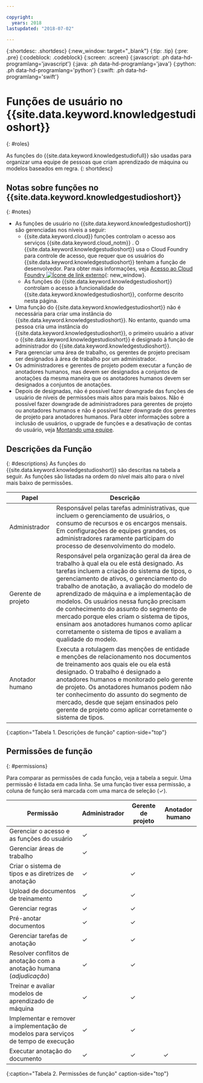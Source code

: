 ```yaml
---

copyright:
  years: 2018
lastupdated: "2018-07-02"

---
```


{:shortdesc: .shortdesc}
{:new_window: target="_blank"}
{:tip: .tip}
{:pre: .pre}
{:codeblock: .codeblock}
{:screen: .screen}
{:javascript: .ph data-hd-programlang='javascript'}
{:java: .ph data-hd-programlang='java'}
{:python: .ph data-hd-programlang='python'}
{:swift: .ph data-hd-programlang='swift'}

# Funções de usuário no  {{site.data.keyword.knowledgestudioshort}}
{: #roles}

As funções do {{site.data.keyword.knowledgestudiofull}} são usadas para organizar uma equipe de pessoas que criam aprendizado de máquina ou modelos baseados em regra.
{: shortdesc}

## Notas sobre funções no  {{site.data.keyword.knowledgestudioshort}}
{: #notes}

- As funções de usuário no {{site.data.keyword.knowledgestudioshort}} são gerenciadas nos níveis a seguir:
  - {{site.data.keyword.cloud}}  funções controlam o acesso aos serviços  {{site.data.keyword.cloud_notm}} . O {{site.data.keyword.knowledgestudioshort}} usa o Cloud Foundry para controle de acesso, que requer que os usuários do {{site.data.keyword.knowledgestudioshort}} tenham a função de desenvolvedor. Para obter mais informações, veja [Acesso ao Cloud Foundry ![Ícone de link externo](../../icons/launch-glyph.svg "Ícone de link externo")](https://{DomainName}/docs/iam/cfaccess.html){: new_window}.
  - As funções do {{site.data.keyword.knowledgestudioshort}} controlam o acesso à funcionalidade do {{site.data.keyword.knowledgestudioshort}}, conforme descrito nesta página.
- Uma função do {{site.data.keyword.knowledgestudioshort}} não é necessária para criar uma instância do {{site.data.keyword.knowledgestudioshort}}. No entanto, quando uma pessoa cria uma instância do {{site.data.keyword.knowledgestudioshort}}, o primeiro usuário a ativar o {{site.data.keyword.knowledgestudioshort}} é designado à função de administrador do {{site.data.keyword.knowledgestudioshort}}.
- Para gerenciar uma área de trabalho, os gerentes de projeto precisam ser designados à área de trabalho por um administrador.
- Os administradores e gerentes de projeto podem executar a função de anotadores humanos, mas devem ser designados a conjuntos de anotações da mesma maneira que os anotadores humanos devem ser designados a conjuntos de anotações.
- Depois de designadas, não é possível fazer downgrade das funções de usuário de níveis de permissões mais altos para mais baixos. Não é possível fazer downgrade de administradores para gerentes de projeto ou anotadores humanos e não é possível fazer downgrade dos gerentes de projeto para anotadores humanos. Para obter informações sobre a inclusão de usuários, o upgrade de funções e a desativação de contas do usuário, veja [Montando uma equipe](/docs/services/watson-knowledge-studio/team.html).

## Descrições da Função
{: #descriptions}
As funções do {{site.data.keyword.knowledgestudioshort}} são descritas na tabela a seguir. As funções são listadas na ordem do nível mais alto para o nível mais baixo de permissões.

| Papel | Descrição |
|------|-------------|
| Administrador | Responsável pelas tarefas administrativas, que incluem o gerenciamento de usuários, o consumo de recursos e os encargos mensais. Em configurações de equipes grandes, os administradores raramente participam do processo de desenvolvimento do modelo.
| Gerente de projeto | Responsável pela organização geral da área de trabalho à qual ela ou ele está designado. As tarefas incluem a criação do sistema de tipos, o gerenciamento de ativos, o gerenciamento do trabalho de anotação, a avaliação do modelo de aprendizado de máquina e a implementação de modelos. Os usuários nessa função precisam de conhecimento do assunto do segmento de mercado porque eles criam o sistema de tipos, ensinam aos anotadores humanos como aplicar corretamente o sistema de tipos e avaliam a qualidade do modelo. |
| Anotador humano | Executa a rotulagem das menções de entidade e menções de relacionamento nos documentos de treinamento aos quais ele ou ela está designado. O trabalho é designado a anotadores humanos e monitorado pelo gerente de projeto. Os anotadores humanos podem não ter conhecimento do assunto do segmento de mercado, desde que sejam ensinados pelo gerente de projeto como aplicar corretamente o sistema de tipos. |
{:caption="Tabela 1. Descrições de função" caption-side="top"}

## Permissões de função
{: #permissions}

Para comparar as permissões de cada função, veja a tabela a seguir. Uma permissão é listada em cada linha. Se uma função tiver essa permissão, a coluna de função será marcada com uma marca de seleção (&checkmark;).

| Permissão | Administrador | Gerente de projeto | Anotador humano |
|------------|-------|-----------------|-----------------|
| Gerenciar o acesso e as funções do usuário | &checkmark; |  |  |
| Gerenciar áreas de trabalho | &checkmark; |  |  |
| Criar o sistema de tipos e as diretrizes de anotação | &checkmark; | &checkmark; |  |
| Upload de documentos de treinamento | &checkmark; | &checkmark; |  |
| Gerenciar regras | &checkmark; | &checkmark; |  |
| Pré-anotar documentos | &checkmark; | &checkmark; |  |
| Gerenciar tarefas de anotação | &checkmark; | &checkmark; |  |
| Resolver conflitos de anotação com a anotação humana (*adjudicação*) | &checkmark; | &checkmark; |  |
| Treinar e avaliar modelos de aprendizado de máquina | &checkmark; | &checkmark; |  |
| Implementar e remover a implementação de modelos para serviços de tempo de execução | &checkmark; | &checkmark; |  |
| Executar anotação do documento | &checkmark; | &checkmark; | &checkmark; |
{:caption="Tabela 2. Permissões de função" caption-side="top"}
